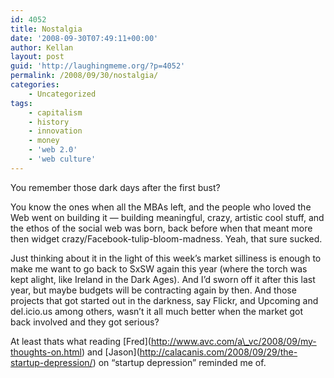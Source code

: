 ```yaml
---
id: 4052
title: Nostalgia
date: '2008-09-30T07:49:11+00:00'
author: Kellan
layout: post
guid: 'http://laughingmeme.org/?p=4052'
permalink: /2008/09/30/nostalgia/
categories:
    - Uncategorized
tags:
    - capitalism
    - history
    - innovation
    - money
    - 'web 2.0'
    - 'web culture'
---
```


You remember those dark days after the first bust?

You know the ones when all the MBAs left, and the people who loved the Web went on building it — building meaningful, crazy, artistic cool stuff, and the ethos of the social web was born, back before when that meant more then widget crazy/Facebook-tulip-bloom-madness. Yeah, that sure sucked.

Just thinking about it in the light of this week’s market silliness is enough to make me want to go back to SxSW again this year (where the torch was kept alight, like Ireland in the Dark Ages). And I’d sworn off it after this last year, but maybe budgets will be contracting again by then. And those projects that got started out in the darkness, say Flickr, and Upcoming and del.icio.us among others, wasn’t it all much better when the market got back involved and they got serious?

At least thats what reading \[Fred\](http://www.avc.com/a\_vc/2008/09/my-thoughts-on.html) and \[Jason\](http://calacanis.com/2008/09/29/the-startup-depression/) on “startup depression” reminded me of.